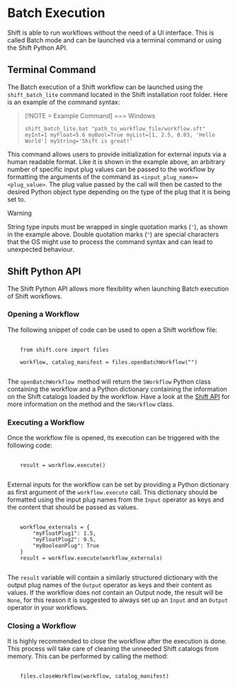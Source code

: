 # Batch Execution

Shift is able to run workflows without the need of a UI interface. This is called Batch mode and can be launched via a terminal command or using the Shift Python API.

## Terminal Command

The Batch execution of a Shift workflow can be launched using the `shift_batch_lite` command located in the Shift installation root folder. Here is an example of the command syntax:

> [!NOTE = Example Command]
> === Windows
> 
> `shift_batch_lite.bat "path_to_workflow_file/workflow.sft" myInt=1 myFloat=5.6 myBool=True myList=[1, 2.5, 0.03, 'Hello World'] myString='Shift is great!'`

This command allows users to provide initialization for external inputs via a human readable format. Like it is shown in the example above, an arbitrary number of specific input plug values can be passed to the workflow by formatting the arguments of the command as `<input_plug_name>=<plug_value>`. The plug value passed by the call will then be casted to the desired Python object type depending on the type of the plug that it is being set to.

> [!WARNING]
> String type inputs must be wrapped in single quotation marks (`'`), as shown in the example above. Double quotation marks (`"`) are special characters that the OS might use to process the command syntax and can lead to unexpected behaviour.

## Shift Python API

The Shift Python API allows more flexibility when launching Batch execution of Shift workflows.

### Opening a Workflow

The following snippet of code can be used to open a Shift workflow file:

<pre>
  <code style="white-space: pre">
    from shift.core import files

    workflow, catalog_manifest = files.openBatchWorkflow("<path_to_your_workflow_file>")
  </code>
</pre>

The `openBatchWorkflow `method will return the `SWorkflow` Python class containing the workflow and a Python dictionary containing the information on the Shift catalogs loaded by the workflow. Have a look at the [Shift API](../../reference/api.md) for more information on the method and the `SWorkflow` class.

### Executing a Workflow

Once the workflow file is opened, its execution can be triggered with the following code:

<pre>
  <code style="white-space: pre">
    result = workflow.execute()
  </code>
</pre>

External inputs for the workflow can be set by providing a Python dictionary as first argument of the `workflow.execute` call. This dictionary should be formatted using the input plug names from the `Input` operator as keys and the content that should be passed as values.

<pre>
  <code style="white-space: pre">
    workflow_externals = {
        "myFloatPlug1": 1.5,
        "myFloatPlug2": 9.5,
        "myBooleanPlug": True
    }
    result = workflow.execute(workflow_externals)
  </code>
</pre>

The `result` variable will contain a similarly structured dictionary with the output plug names of the `Output` operator as keys and their content as values. If the workflow does not contain an Output node, the result will be `None`, for this reason it is suggested to always set up an `Input` and an `Output` operator in your workflows.

### Closing a Workflow

It is highly recommended to close the workflow after the execution is done. This process will take care of cleaning the unneeded Shift catalogs from memory. This can be performed by calling the method:

<pre>
  <code style="white-space: pre">
    files.closeWorkflow(workflow, catalog_manifest)
  </code>
</pre>
